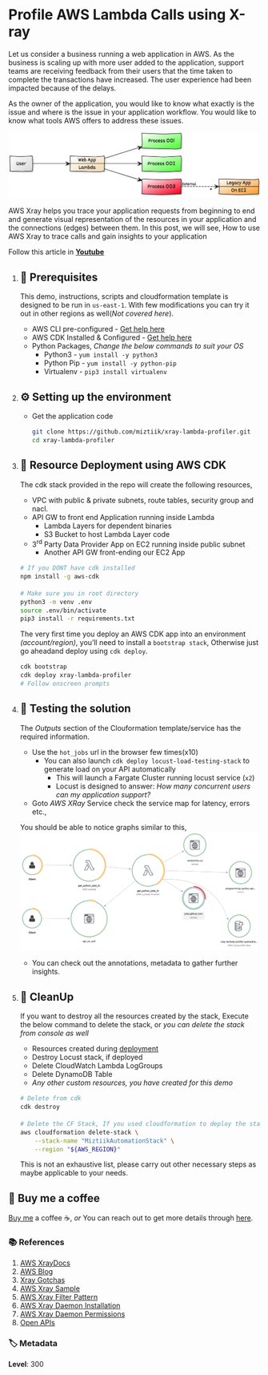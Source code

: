 # Profile AWS Lambda Calls using X-ray

Let us consider a business running a web application in AWS. As the business is scaling up with more user added to the application, support teams are receiving feedback from their users that the time taken to complete the transactions have increased. The user experience had been impacted because of the delays.

As the owner of the application, you would like to know what exactly is the issue and where is the issue in your application workflow. You would like to know what tools AWS offers to address these issues.

  ![Miztiik Serverless Lambda Profiler AWS XRay](images/miztiik-xray-lambda-profiler-architecture-01.png)

  AWS Xray helps you trace your application requests from beginning to end and generate visual representation of the resources in your application and the connections (edges) between them. In this post, we will see, How to use AWS Xray to trace calls and gain insights to your application

  Follow this article in **[Youtube](https://www.youtube.com/c/ValaxyTechnologies)**

1. ## 🧰 Prerequisites

    This demo, instructions, scripts and cloudformation template is designed to be run in `us-east-1`. With few modifications you can try it out in other regions as well(_Not covered here_).

    - AWS CLI pre-configured - [Get help here](https://youtu.be/TPyyfmQte0U)
    - AWS CDK Installed & Configured - [Get help here](https://www.youtube.com/watch?v=MKwxpszw0Rc)
    - Python Packages, _Change the below commands to suit your OS_
        - Python3 - `yum install -y python3`
        - Python Pip - `yum install -y python-pip`
        - Virtualenv - `pip3 install virtualenv`

1. ## ⚙️ Setting up the environment

    - Get the application code

        ```bash
        git clone https://github.com/miztiik/xray-lambda-profiler.git
        cd xray-lambda-profiler
        ```

1. ## 🚀 Resource Deployment using AWS CDK

    The cdk stack provided in the repo will create the following resources,
    - VPC with public & private subnets, route tables, security group and nacl.
    - API GW to front end Application running inside Lambda
        - Lambda Layers for dependent binaries
        - S3 Bucket to host Lambda Layer code
    - 3<sup>rd</sup> Party Data Provider App on EC2 running inside public subnet
        - Another API GW front-ending our EC2 App

    ```bash
    # If you DONT have cdk installed
    npm install -g aws-cdk

    # Make sure you in root directory
    python3 -m venv .env
    source .env/bin/activate
    pip3 install -r requirements.txt
    ```

    The very first time you deploy an AWS CDK app into an environment _(account/region)_, you’ll need to install a `bootstrap stack`, Otherwise just go aheadand   deploy using `cdk deploy`.

    ```bash
    cdk bootstrap
    cdk deploy xray-lambda-profiler
    # Follow onscreen prompts
    ```

1. ## 🔬 Testing the solution

    The _Outputs_ section of the Clouformation template/service has the required information.

    - Use the `hot_jobs` url in the browser few times(x10)
        - You can also launch `cdk deploy locust-load-testing-stack` to generate load on your API automatically
            - This will launch a Fargate Cluster running locust service (`x2`)
            - Locust is designed to answer: _How many concurrent users can my application support?_
    - Goto _AWS XRay_ Service check the service map for latency, errors etc.,

    You should be able to notice graphs similar to this,
    ![Miztiik Serverless Lambda Profiler AWS XRay](images/miztiik-xray-lambda-profiler-results-00.png)

    - You can check out the annotations, metadata to gather further insights.

1. ## 🧹 CleanUp

    If you want to destroy all the resources created by the stack, Execute the below command to delete the stack, or _you can delete the stack from console as well_

    - Resources created during [deployment](#🚀-resource-deployment-using-aws-cdk)
    - Destroy Locust stack, if deployed
    - Delete CloudWatch Lambda LogGroups
    - Delete DynamoDB Table
    - _Any other custom resources, you have created for this demo_

    ```bash
    # Delete from cdk
    cdk destroy

    # Delete the CF Stack, If you used cloudformation to deploy the stack.
    aws cloudformation delete-stack \
        --stack-name "MiztiikAutomationStack" \
        --region "${AWS_REGION}"
    ```

    This is not an exhaustive list, please carry out other necessary steps as maybe applicable to your needs.

## 👋 Buy me a coffee

[Buy me](https://paypal.me/valaxy) a coffee ☕, _or_ You can reach out to get more details through [here](https://youtube.com/c/valaxytechnologies/about).

### 📚 References

1. [AWS XrayDocs](https://docs.aws.amazon.com/xray/latest/devguide/xray-sdk-python.html)
1. [AWS Blog](https://aws.amazon.com/blogs/aws/aws-lambda-support-for-aws-x-ray/)
1. [Xray Gotchas](https://read.acloud.guru/im-here-to-tell-you-the-truth-the-good-the-bad-and-the-ugly-of-aws-x-ray-and-lambda-f212b5f332e9)
1. [AWS Xray Sample](https://docs.aws.amazon.com/xray/latest/devguide/scorekeep-lambda.html#scorekeep-lambda-worker)
1. [AWS Xray Filter Pattern](https://docs.aws.amazon.com/xray/latest/devguide/xray-console-filters.html)
1. [AWS Xray Daemon Installation](https://docs.aws.amazon.com/xray/latest/devguide/xray-daemon-ec2.html)
1. [AWS Xray Daemon Permissions](https://docs.aws.amazon.com/xray/latest/devguide/security_iam_service-with-iam.html)
1. [Open APIs](https://github.com/public-apis/public-apis)

### 🏷️ Metadata

**Level**: 300
